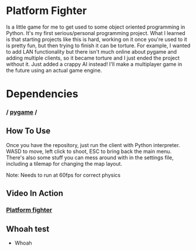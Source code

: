 # Platform Fighter
Is a little game for me to get used to some object oriented programming in Python. It's my first serious/personal programming project. What I learned is that starting projects like this is hard, working on it once you're used to it is pretty fun, but then trying to finish it can be torture. For example, I wanted to add LAN functionality but there isn't much online about pygame and adding multiple clients, so it became torture and I just ended the project without it. Just added a crappy AI instead! I'll make a multiplayer game in the future using an actual game engine. 

# Dependencies
### / [pygame](https://github.com/pygame/) /

## How To Use
Once you have the repository, just run the client with Python interpreter. WASD to move, left click to shoot, ESC to bring back the main menu. There's also some stuff you can mess around with in the settings file, including a tilemap for changing the map layout.

Note: Needs to run at 60fps for correct physics

## Video In Action
### [Platform fighter](https://youtu.be/jvWmw_yEkaQ)

## Whoah test
  - Whoah
